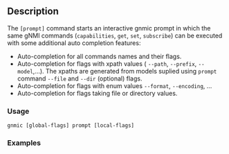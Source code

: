 ## Description
The `[prompt]` command starts an interactive gnmic prompt in which the same gNMI commands (`capabilities`, `get`, `set`, `subscribe`) can be executed with some additional auto completion features:

* Auto-completion for all commands names and their flags.
* Auto-completion for flags with xpath values ( `--path`, `--prefix`, `--model`,...). The xpaths are generated from models suplied using `prompt` command `--file` and `--dir` (optional) flags.
* Auto-completion for flags with enum values `--format`, `--encoding`, ...
* Auto-completion for flags taking file or directory values.


### Usage

`gnmic [global-flags] prompt [local-flags]`

### Examples
